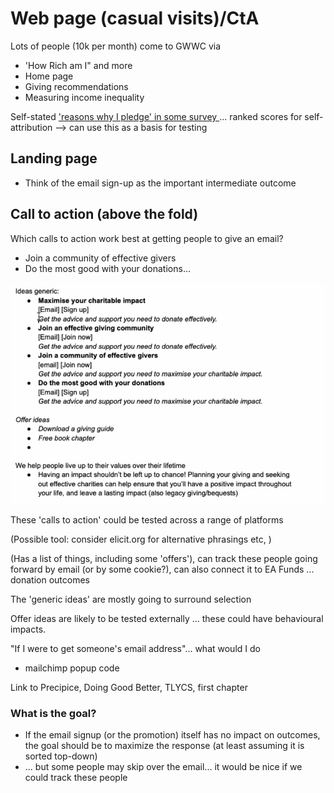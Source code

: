 # Web page (casual visits)/CtA

Lots of people (10k per month) come to GWWC via

* 'How Rich am I" and more
* Home page
* Giving recommendations
* Measuring income inequality

Self-stated ['reasons why I pledge' in some survey ](https://docs.google.com/spreadsheets/d/1kSTVO4K8t0x15qU6Tldlh6lbbMtIA7nG5NXLchyVGfw/edit#gid=1797640165)... ranked scores for self-attribution --> can use this as a basis for testing

## Landing page

* Think of the email sign-up as the important intermediate outcome

## Call to action (above the fold)

Which calls to action work best at getting people to give an email?

* Join a community of effective givers
* Do the most good with your donations...

![](<../../.gitbook/assets/image (6).png>)

These 'calls to action' could be tested across a range of platforms

(Possible tool: consider elicit.org for alternative phrasings etc, )

(Has a list of things, including some 'offers'), can track these people going forward by email (or by some cookie?), can also connect it to EA Funds ... donation outcomes

The 'generic ideas' are mostly going to surround selection

Offer ideas are likely to be tested externally ... these could have behavioural impacts.

"If I were to get someone's email address"... what would I do

* mailchimp popup code

Link to Precipice, Doing Good Better, TLYCS, first chapter

### What is the goal?

* If the email signup (or the promotion) itself has no impact on outcomes, the goal should be to maximize the response (at least assuming it is sorted top-down)
* ... but some people may skip over the email... it would be nice if we could track these people
